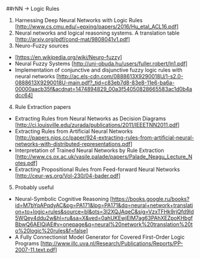 ##rNN -> Logic Rules
					
1. Harnessing Deep Neural Networks with Logic Rules
[http://www.cs.cmu.edu/~epxing/papers/2016/Hu_etal_ACL16.pdf] 
2. Neural networks and logical reasoning systems. A translation table
[http://arxiv.org/pdf/cond-mat/9808041v1.pdf] 
3. Neuro-Fuzzy sources
  * [https://en.wikipedia.org/wiki/Neuro-fuzzy] 
  * Neural Fuzzy Systems [http://uni-obuda.hu/users/fuller.robert/ln1.pdf] 
  * Implementation of conjunctive and disjunctive fuzzy logic rules with neural networks [http://ac.els-cdn.com/0888613X9290018U/1-s2.0-0888613X9290018U-main.pdf?_tid=c83eb7d8-83e8-11e6-ba6a-00000aacb35f&acdnat=1474894829_00a3f54050828665583ac1d0b4adcc64] 
4. Rule Extraction papers
  * Extracting Rules from Neural Networks as Decision Diagrams [http://ci.louisville.edu/zurada/publications/2011/IEEETNN2011.pdf] 
  * Extracting Rules from Artificial Neural Networks [http://papers.nips.cc/paper/924-extracting-rules-from-artificial-neural-networks-with-distributed-representations.pdf] 
  * Interpretation of Trained Neural Networks by Rule Extraction [http://www.cs.ox.ac.uk/vasile.palade/papers/Palade_Neagu_Lecture_Notes.pdf]
  * Extracting Propositional Rules from Feed-forward Neural Networks [http://ceur-ws.org/Vol-230/04-bader.pdf]  
5. Probably useful
  * Neural-Symbolic Cognitive Reasoning [https://books.google.ru/books?id=M7bYqAPqdyAC&pg=PA171&lpg=PA171&dq=neural+network+translation+to+logic+rules&source=bl&ots=3l2XQJAqeC&sig=VzxTFHk9rjQfd9ld5WQey4ddu2w&hl=ru&sa=X&ved=0ahUKEwjElM7ag63PAhXEZpoKHbgfBbwQ6AEIQjAE#v=onepage&q=neural%20network%20translation%20to%20logic%20rules&f=false] 
  * A Fully Connectionist Model Generator for Covered First-Order Logic Programs [http://www.illc.uva.nl/Research/Publications/Reports/PP-2007-11.text.pdf] 


